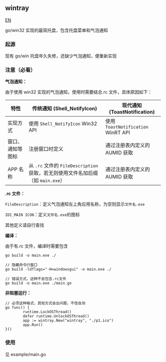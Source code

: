 ## wintray

[EN](./README_EN.md)

go/win32 实现的最简托盘，包含托盘菜单和气泡通知

### 起源

现有 go/win 托盘年久失修，还缺少气泡通知，便重新实现

### 注意（必看）

**气泡通知：**

由于使用 win32 实现的气泡通知，使用时需要结合.rc 文件，具体原因如下：

| 特性             | 传统通知 (Shell_NotifyIcon)                                                     | 现代通知 (ToastNotification)       |
| ---------------- | ------------------------------------------------------------------------------- | ---------------------------------- |
| 实现方式         | 使用 `Shell_NotifyIcon` Win32 API                                               | 使用 `ToastNotification` WinRT API |
| 窗口、通知等图标 | 注册窗口时定义                                                                  | 通过注册表内定义的 AUMID 获取      |
| APP 名称         | 从 `.rc` 文件的 `FileDescription` 获取，若无则使用文件名加后缀（如 `main.exe`） | 通过注册表内定义的 AUMID 获取      |

**.rc 文件：**

`FileDescription`：定义气泡通知左上角应用名称，为空则显示`文件名.exe`

`IDI_MAIN ICON`：定义`文件名.exe`的图标

其他定义请自行查找

**编译：**

由于有.rc 文件，编译时需要包含

```
go build -o main.exe ./

// 隐藏命令行窗口
go build -ldflags="-H=windowsgui" -o main.exe ./

// 错误方式，这种不会包含.rc文件
go build -o main.exe ./main.go
```

**非阻塞运行：**

```
// 必须这种格式，其他方式会出问题，不信自测
go func() {
		runtime.LockOSThread()
		defer runtime.UnlockOSThread()
		app := wintray.New("wintray", "./p1.ico")
		app.Run()
}()
```

### 使用

见 example/main.go
